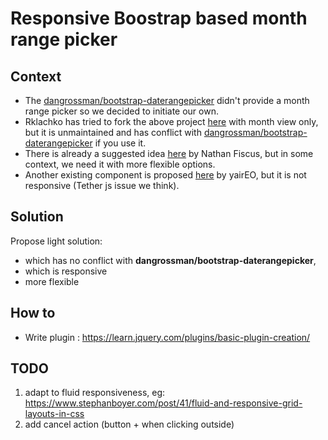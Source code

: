 # Responsive Boostrap based month range picker

## Context
* The [dangrossman/bootstrap-daterangepicker](https://github.com/dangrossman/bootstrap-daterangepicker) didn't provide a month range picker so we decided to initiate our own.
* Rklachko has tried to fork the above project [here](https://github.com/rklachko/bootstrap-daterangepicker/tree/month-view) with month view only, but it is unmaintained and has conflict with [dangrossman/bootstrap-daterangepicker](https://github.com/dangrossman/bootstrap-daterangepicker) if you use it.
* There is already a suggested idea [here](https://codepen.io/nathanfiscus/pen/qELYjG) by Nathan Fiscus, but in some context, we need it with more flexible options.
* Another existing component is proposed [here](http://yaireo.github.io/dateRangePicker/) by yairEO, but it is not responsive (Tether js issue we think).
## Solution
Propose light solution: 
* which has no conflict with **dangrossman/bootstrap-daterangepicker**,
* which is responsive
* more flexible


## How to
* Write plugin : https://learn.jquery.com/plugins/basic-plugin-creation/

## TODO
1. adapt to fluid responsiveness, eg: https://www.stephanboyer.com/post/41/fluid-and-responsive-grid-layouts-in-css
1. add cancel action (button + when clicking outside)